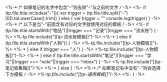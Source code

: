 <%-* /* 如果笔记的名字中包含“-”则去除“-”与之前的文字 */ -%>
<%-* 
if (tp.file.title.includes("-")){
	var trigger = (tp.file.title.split("-")[0]).toLowerCase().trim()
} else {
	var trigger = ""
	console.log(trigger)
} -%>
<%-* /* 以下是当“-”前面含有对应的文字就使用对应的模板 */ -%>
<%-* if (tp.file.title.startsWith("物品")||trigger === "记录"||trigger === "流水账") { -%>
<%-tp.file.include("[[tp-流水账模板]]")-%>
<%-* } else if (tp.file.title.startsWith("人物")) { -%>
<%-tp.file.include("[[tp-人物模板]]")-%>
<%-* } else if (trigger === "人") { -%>
<%-tp.file.include("[[tp-人物模板]]")-%>
<%-* } else if (tp.file.title.startsWith("笔记")||trigger === "学习"||trigger === "note"||trigger === "inbox") {  -%>
<%-tp.file.include("[[tp-笔记收集箱]]")-%>
<%-* } else { -%>
<%-* /* 如果笔记名中没有“-”则会选择下方模板 */ -%>
<%-tp.file.include("[[tp-通用模板]]")-%>
<%-* } -%>


